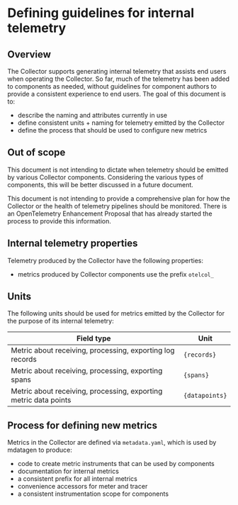 # Defining guidelines for internal telemetry

## Overview

The Collector supports generating internal telemetry
that assists end users when operating the Collector. So
far, much of the telemetry has been added to components as
needed, without guidelines for component authors to provide
a consistent experience to end users. The goal of this document
is to:

- describe the naming and attributes currently in use
- define consistent units + naming for telemetry emitted by the Collector
- define the process that should be used to configure new metrics

## Out of scope

This document is not intending to dictate when telemetry should be
emitted by various Collector components. Considering the various types
of components, this will be better discussed in a future document.

This document is not intending to provide a comprehensive plan for how
the Collector or the health of telemetry pipelines should be monitored. There
is an OpenTelemetry Enhancement Proposal that has already started the process
to provide this information.

## Internal telemetry properties

Telemetry produced by the Collector have the following properties:

- metrics produced by Collector components use the prefix `otelcol_`

## Units

The following units should be used for metrics emitted by the Collector
for the purpose of its internal telemetry:

| Field type                                                       | Unit           |
| -- | -- |
| Metric about receiving, processing, exporting log records        | `{records}`    |
| Metric about receiving, processing, exporting spans              | `{spans}`      |
| Metric about receiving, processing, exporting metric data points | `{datapoints}` |

## Process for defining new metrics

Metrics in the Collector are defined via `metadata.yaml`, which is used by mdatagen to
produce:

- code to create metric instruments that can be used by components
- documentation for internal metrics
- a consistent prefix for all internal metrics
- convenience accessors for meter and tracer
- a consistent instrumentation scope for components

